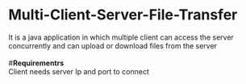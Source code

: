 # Multi-Client-Server-File-Transfer
It is a java application in which multiple client can access the server concurrently and can upload or download files from the server
<br/>
<br/>
#<strong>Requirementrs</strong><br/>
Client needs server Ip and port to connect
